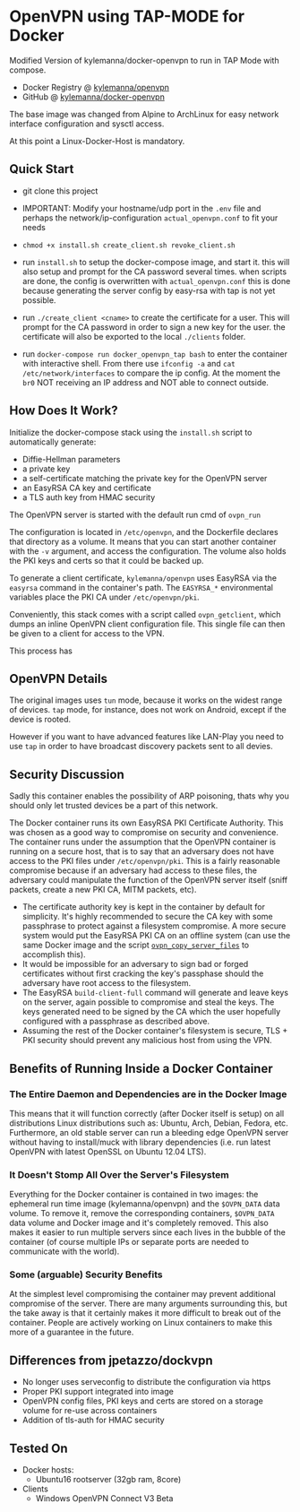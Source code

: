 # OpenVPN using TAP-MODE for Docker

Modified Version of kylemanna/docker-openvpn to run in TAP Mode with compose.

* Docker Registry @ [kylemanna/openvpn](https://hub.docker.com/r/kylemanna/openvpn/)
* GitHub @ [kylemanna/docker-openvpn](https://github.com/kylemanna/docker-openvpn)

The base image was changed from Alpine to ArchLinux for easy network interface configuration and sysctl access.

At this point a Linux-Docker-Host is mandatory.

## Quick Start

* git clone this project

* IMPORTANT: Modify your hostname/udp port in the `.env` file 
  and perhaps the network/ip-configuration `actual_openvpn.conf` to fit your needs

* `chmod +x install.sh create_client.sh revoke_client.sh`

* run `install.sh` to setup the docker-compose image, and start it.
  this will also setup and prompt for the CA password several times.
  when scripts are done, the config is overwritten with `actual_openvpn.conf`
  this is done because generating the server config by easy-rsa with tap is not yet possible.

* run `./create_client <cname>` to create the certificate for a user.
  This will prompt for the CA password in order to sign a new key for the user.
  the certificate will also be exported to the local `./clients` folder.

* run `docker-compose run docker_openvpn_tap bash` to enter the container with interactive shell.
  From there use `ifconfig -a` and `cat /etc/network/interfaces` to compare the ip config.
  At the moment the `br0` NOT receiving an IP address and NOT able to connect outside.


## How Does It Work?

Initialize the docker-compose stack using the `install.sh` script to automatically generate:

- Diffie-Hellman parameters
- a private key
- a self-certificate matching the private key for the OpenVPN server
- an EasyRSA CA key and certificate
- a TLS auth key from HMAC security

The OpenVPN server is started with the default run cmd of `ovpn_run`

The configuration is located in `/etc/openvpn`, and the Dockerfile
declares that directory as a volume. It means that you can start another
container with the `-v` argument, and access the configuration.
The volume also holds the PKI keys and certs so that it could be backed up.

To generate a client certificate, `kylemanna/openvpn` uses EasyRSA via the
`easyrsa` command in the container's path.  The `EASYRSA_*` environmental
variables place the PKI CA under `/etc/openvpn/pki`.

Conveniently, this stack comes with a script called `ovpn_getclient`,
which dumps an inline OpenVPN client configuration file.  This single file can
then be given to a client for access to the VPN.

This process has 


## OpenVPN Details

The original images uses `tun` mode, because it works on the widest range of devices.
`tap` mode, for instance, does not work on Android, except if the device is rooted.

However if you want to have advanced features like LAN-Play you need to use `tap`
in order to have broadcast discovery packets sent to all devies.

## Security Discussion

Sadly this container enables the possibility of ARP poisoning, thats why you should
only let trusted devices be a part of this network.

The Docker container runs its own EasyRSA PKI Certificate Authority.  This was
chosen as a good way to compromise on security and convenience.  The container
runs under the assumption that the OpenVPN container is running on a secure
host, that is to say that an adversary does not have access to the PKI files
under `/etc/openvpn/pki`.  This is a fairly reasonable compromise because if an
adversary had access to these files, the adversary could manipulate the
function of the OpenVPN server itself (sniff packets, create a new PKI CA, MITM
packets, etc).

* The certificate authority key is kept in the container by default for
  simplicity.  It's highly recommended to secure the CA key with some
  passphrase to protect against a filesystem compromise.  A more secure system
  would put the EasyRSA PKI CA on an offline system (can use the same Docker
  image and the script [`ovpn_copy_server_files`](/docs/paranoid.md) to accomplish this).
* It would be impossible for an adversary to sign bad or forged certificates
  without first cracking the key's passphase should the adversary have root
  access to the filesystem.
* The EasyRSA `build-client-full` command will generate and leave keys on the
  server, again possible to compromise and steal the keys.  The keys generated
  need to be signed by the CA which the user hopefully configured with a passphrase
  as described above.
* Assuming the rest of the Docker container's filesystem is secure, TLS + PKI
  security should prevent any malicious host from using the VPN.


## Benefits of Running Inside a Docker Container

### The Entire Daemon and Dependencies are in the Docker Image

This means that it will function correctly (after Docker itself is setup) on
all distributions Linux distributions such as: Ubuntu, Arch, Debian, Fedora,
etc.  Furthermore, an old stable server can run a bleeding edge OpenVPN server
without having to install/muck with library dependencies (i.e. run latest
OpenVPN with latest OpenSSL on Ubuntu 12.04 LTS).

### It Doesn't Stomp All Over the Server's Filesystem

Everything for the Docker container is contained in two images: the ephemeral
run time image (kylemanna/openvpn) and the `$OVPN_DATA` data volume. To remove
it, remove the corresponding containers, `$OVPN_DATA` data volume and Docker
image and it's completely removed.  This also makes it easier to run multiple
servers since each lives in the bubble of the container (of course multiple IPs
or separate ports are needed to communicate with the world).

### Some (arguable) Security Benefits

At the simplest level compromising the container may prevent additional
compromise of the server.  There are many arguments surrounding this, but the
take away is that it certainly makes it more difficult to break out of the
container.  People are actively working on Linux containers to make this more
of a guarantee in the future.

## Differences from jpetazzo/dockvpn

* No longer uses serveconfig to distribute the configuration via https
* Proper PKI support integrated into image
* OpenVPN config files, PKI keys and certs are stored on a storage
  volume for re-use across containers
* Addition of tls-auth for HMAC security

## Tested On

* Docker hosts:
  * Ubuntu16 rootserver (32gb ram, 8core)
* Clients
  * Windows OpenVPN Connect V3 Beta

